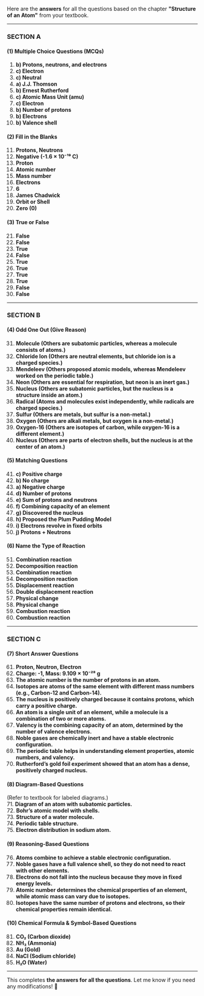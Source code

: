 Here are the **answers** for all the questions based on the chapter **"Structure of an Atom"** from your textbook.

---

### **SECTION A**
#### **(1) Multiple Choice Questions (MCQs)**
1. **b) Protons, neutrons, and electrons**  
2. **c) Electron**  
3. **c) Neutral**  
4. **a) J.J. Thomson**  
5. **b) Ernest Rutherford**  
6. **c) Atomic Mass Unit (amu)**  
7. **c) Electron**  
8. **b) Number of protons**  
9. **b) Electrons**  
10. **b) Valence shell**  

#### **(2) Fill in the Blanks**
11. **Protons, Neutrons**  
12. **Negative (-1.6 × 10⁻¹⁹ C)**  
13. **Proton**  
14. **Atomic number**  
15. **Mass number**  
16. **Electrons**  
17. **6**  
18. **James Chadwick**  
19. **Orbit or Shell**  
20. **Zero (0)**  

#### **(3) True or False**
21. **False**  
22. **False**  
23. **True**  
24. **False**  
25. **True**  
26. **True**  
27. **True**  
28. **True**  
29. **False**  
30. **False**  

---

### **SECTION B**
#### **(4) Odd One Out (Give Reason)**
31. **Molecule (Others are subatomic particles, whereas a molecule consists of atoms.)**  
32. **Chloride Ion (Others are neutral elements, but chloride ion is a charged species.)**  
33. **Mendeleev (Others proposed atomic models, whereas Mendeleev worked on the periodic table.)**  
34. **Neon (Others are essential for respiration, but neon is an inert gas.)**  
35. **Nucleus (Others are subatomic particles, but the nucleus is a structure inside an atom.)**  
36. **Radical (Atoms and molecules exist independently, while radicals are charged species.)**  
37. **Sulfur (Others are metals, but sulfur is a non-metal.)**  
38. **Oxygen (Others are alkali metals, but oxygen is a non-metal.)**  
39. **Oxygen-16 (Others are isotopes of carbon, while oxygen-16 is a different element.)**  
40. **Nucleus (Others are parts of electron shells, but the nucleus is at the center of an atom.)**  

#### **(5) Matching Questions**
41. **c) Positive charge**  
42. **b) No charge**  
43. **a) Negative charge**  
44. **d) Number of protons**  
45. **e) Sum of protons and neutrons**  
46. **f) Combining capacity of an element**  
47. **g) Discovered the nucleus**  
48. **h) Proposed the Plum Pudding Model**  
49. **i) Electrons revolve in fixed orbits**  
50. **j) Protons + Neutrons**  

#### **(6) Name the Type of Reaction**
51. **Combination reaction**  
52. **Decomposition reaction**  
53. **Combination reaction**  
54. **Decomposition reaction**  
55. **Displacement reaction**  
56. **Double displacement reaction**  
57. **Physical change**  
58. **Physical change**  
59. **Combustion reaction**  
60. **Combustion reaction**  

---

### **SECTION C**
#### **(7) Short Answer Questions**
61. **Proton, Neutron, Electron**  
62. **Charge: -1, Mass: 9.109 × 10⁻²⁸ g**  
63. **The atomic number is the number of protons in an atom.**  
64. **Isotopes are atoms of the same element with different mass numbers (e.g., Carbon-12 and Carbon-14).**  
65. **The nucleus is positively charged because it contains protons, which carry a positive charge.**  
66. **An atom is a single unit of an element, while a molecule is a combination of two or more atoms.**  
67. **Valency is the combining capacity of an atom, determined by the number of valence electrons.**  
68. **Noble gases are chemically inert and have a stable electronic configuration.**  
69. **The periodic table helps in understanding element properties, atomic numbers, and valency.**  
70. **Rutherford’s gold foil experiment showed that an atom has a dense, positively charged nucleus.**  

#### **(8) Diagram-Based Questions**  
(Refer to textbook for labeled diagrams.)  
71. **Diagram of an atom with subatomic particles.**  
72. **Bohr’s atomic model with shells.**  
73. **Structure of a water molecule.**  
74. **Periodic table structure.**  
75. **Electron distribution in sodium atom.**  

#### **(9) Reasoning-Based Questions**
76. **Atoms combine to achieve a stable electronic configuration.**  
77. **Noble gases have a full valence shell, so they do not need to react with other elements.**  
78. **Electrons do not fall into the nucleus because they move in fixed energy levels.**  
79. **Atomic number determines the chemical properties of an element, while atomic mass can vary due to isotopes.**  
80. **Isotopes have the same number of protons and electrons, so their chemical properties remain identical.**  

#### **(10) Chemical Formula & Symbol-Based Questions**
81. **CO₂ (Carbon dioxide)**  
82. **NH₃ (Ammonia)**  
83. **Au (Gold)**  
84. **NaCl (Sodium chloride)**  
85. **H₂O (Water)**  

---

This completes **the answers for all the questions**. Let me know if you need any modifications! 🚀
